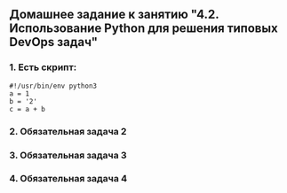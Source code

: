 ## Домашнее задание к занятию "4.2. Использование Python для решения типовых DevOps задач"

### 1. Есть скрипт:

    #!/usr/bin/env python3
    a = 1
    b = '2'
    c = a + b



### 2. Обязательная задача 2


### 3. Обязательная задача 3


### 4.  Обязательная задача 4


